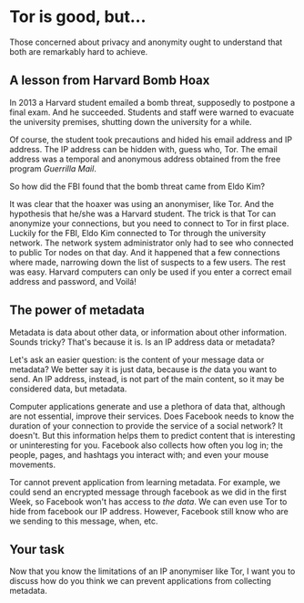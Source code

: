 # Tor is good, but...

Those concerned about privacy and anonymity ought to understand that both are remarkably hard to achieve.


## A lesson from Harvard Bomb Hoax

In 2013 a Harvard student emailed a bomb threat, supposedly to postpone a final exam. And he succeeded. Students and staff were warned to evacuate the university premises, shutting down the university for a while. 

Of course, the student took precautions and hided his email address and IP address. The IP address can be hidden with, guess who, Tor. The email address 
was a temporal and anonymous address obtained from the free program *Guerrilla Mail*. 

So how did the FBI found that the bomb threat came from Eldo Kim? 

It was clear that the hoaxer was using an anonymiser, like Tor. And the hypothesis that he/she was a Harvard student. The trick is that Tor can anonymize your connections, but you need to connect to Tor in first place. Luckily for the FBI, Eldo Kim connected to Tor through the university network. The network system administrator only had to see who connected to public Tor nodes on that day. And it happened that a few connections where made, narrowing down the list of suspects to a few users. The rest was easy. Harvard computers can only be used if you enter a correct email address and password, and Voilá! 

## The power of metadata 

Metadata is data about other data, or information about other information. Sounds tricky? That's because it is. Is an IP address data or metadata?

Let's ask an easier question: is the content of your message data or metadata? We better say it is just data, because is *the* data you want to send. An IP address, instead, is not part of the main content, so it may be considered data, but metadata. 

Computer applications generate and use a plethora of data that, although are not essential, improve their services. Does Facebook needs to know the duration of your connection to provide the service of a social network? It doesn't. But this information helps them to predict content that is interesting or uninteresting for you. Facebook also collects how often you log in; the people, pages, and hashtags you interact with; and even your mouse movements.

Tor cannot prevent application from learning metadata. For example, we could send an encrypted message through facebook as we did in the first Week, so Facebook won't has access to *the data*. We can even use Tor to hide from facebook our IP address. 
However, Facebook still know who are we sending to this message, when, etc.

## Your task

Now that you know the limitations of an IP anonymiser like Tor, I want you to discuss how do you think we can prevent applications from collecting metadata. 